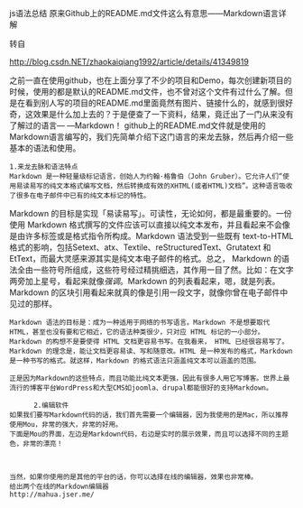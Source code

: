 js语法总结
原来Github上的README.md文件这么有意思——Markdown语言详解

转自

http://blog.csdn.NET/zhaokaiqiang1992/article/details/41349819

之前一直在使用github，也在上面分享了不少的项目和Demo，每次创建新项目的时候，使用的都是默认的README.md文件，也不曾对这个文件有过什么了解。但是在看到别人写的项目的README.md里面竟然有图片、链接什么的，就感到很好奇，这效果是什么加上去的？于是便查了一下资料，结果，竟迁出了一门从来没有了解过的语言— —Markdown！
    github上的README.md文件就是使用的Markdown语言编写的，我们先简单介绍下这门语言的来龙去脉，然后再介绍一些基本的语法和使用。

    1.来龙去脉和语法特点
    Markdown 是一种轻量级标记语言，创始人为约翰·格鲁伯（John Gruber）。它允许人们“使用易读易写的纯文本格式编写文档，然后转换成有效的XHTML(或者HTML)文档”。这种语言吸收了很多在电子邮件中已有的纯文本标记的特性。

   Markdown 的目标是实现「易读易写」。可读性，无论如何，都是最重要的。一份使用 Markdown 格式撰写的文件应该可以直接以纯文本发布，并且看起来不会像是由许多标签或是格式指令所构成。Markdown 语法受到一些既有 text-to-HTML 格式的影响，包括Setext、atx、Textile、reStructuredText、Grutatext 和 EtText，而最大灵感来源其实是纯文本电子邮件的格式。总之， Markdown 的语法全由一些符号所组成，这些符号经过精挑细选，其作用一目了然。比如：在文字两旁加上星号，看起来就像*强调*。Markdown 的列表看起来，嗯，就是列表。Markdown 的区块引用看起来就真的像是引用一段文字，就像你曾在电子邮件中见过的那样。

    Markdown 语法的目标是：成为一种适用于网络的书写语言。Markdown 不是想要取代 HTML，甚至也没有要和它相近，它的语法种类很少，只对应 HTML 标记的一小部分。Markdown 的构想不是要使得 HTML 文档更容易书写。在我看来， HTML 已经很容易写了。Markdown 的理念是，能让文档更容易读、写和随意改。HTML 是一种发布的格式，Markdown 是一种书写的格式。就这样，Markdown 的格式语法只涵盖纯文本可以涵盖的范围。

    正是因为Markdown的这些特点，而且功能比纯文本更强，因此有很多人用它写博客。世界上最流行的博客平台WordPress和大型CMS如joomla、drupal都能很好的支持Markdown。

          2.编辑软件
    如果我们要写Markdown代码的话，我们首先需要一个编辑器，因为我使用的是Mac，所以推荐使用Mou，非常的强大，非常的好用。
    下面是Mou的界面，左边是Markdown代码，右边是实时的展示效果，而且可以选择不同的主题色，非常的漂亮！



    当然，如果你使用的是其他的平台的话，你可以选择在线的编辑器，效果也非常棒。
    给出两个在线的Markdown编辑器
    http://mahua.jser.me/